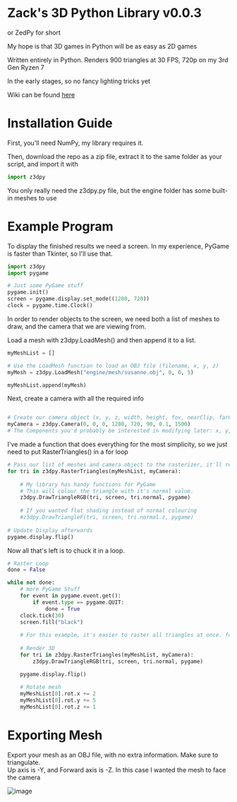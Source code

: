# Zack's 3D Python Library v0.0.3
or ZedPy for short

My hope is that 3D games in Python will be as easy as 2D games

Written entirely in Python. Renders 900 triangles at 30 FPS, 720p on my 3rd Gen Ryzen 7

In the early stages, so no fancy lighting tricks yet

Wiki can be found <a href="https://github.com/ZackWilde27/pythonRasterizer/wiki">here</a>

# Installation Guide

First, you'll need NumPy, my library requires it.

Then, download the repo as a zip file, extract it to the same folder as your script, and import it with
```python
import z3dpy
```

You only really need the z3dpy.py file, but the engine folder has some built-in meshes to use

# Example Program
To display the finished results we need a screen. In my experience, PyGame is faster than Tkinter, so I'll use that.

```python
import z3dpy
import pygame

# Just some PyGame stuff
pygame.init()
screen = pygame.display.set_mode((1280, 720))
clock = pygame.time.Clock()
```

In order to render objects to the screen, we need both a list of meshes to draw, and the camera that we are viewing from.
<br>

Load a mesh with z3dpy.LoadMesh() and then append it to a list.

```python
myMeshList = []

# Use the LoadMesh function to load an OBJ file (filename, x, y, z)
myMesh = z3dpy.LoadMesh("engine/mesh/susanne.obj", 0, 0, 5)

myMeshList.append(myMesh)
```

Next, create a camera with all the required info

```python

# Create our camera object (x, y, z, width, height, fov, nearClip, farClip)
myCamera = z3dpy.Camera(0, 0, 0, 1280, 720, 90, 0.1, 1500)
# The Components you'd probably be interested in modifying later: x, y, z

```

I've made a function that does everything for the most simplicity, so we just need to put RasterTriangles() in a for loop

```python
# Pass our list of meshes and camera object to the rasterizer, it'll return a sorted list of triangles to draw on our screen
for tri in z3dpy.RasterTriangles(myMeshList, myCamera):
        
    # My library has handy functions for PyGame
    # This will colour the triangle with it's normal value.
    z3dpy.DrawTriangleRGB(tri, screen, tri.normal, pygame)
        
    # If you wanted flat shading instead of normal colouring
    #z3dpy.DrawTriangleF(tri, screen, tri.normal.z, pygame)
    
# Update Display afterwards
pygame.display.flip()
```

Now all that's left is to chuck it in a loop.

```python
# Raster Loop
done = False

while not done:
    # more PyGame Stuff
    for event in pygame.event.get():
        if event.type == pygame.QUIT:
            done = True    
    clock.tick(30)
    screen.fill("black")
    
    # For this example, it's easier to raster all triangles at once. for a more custom pipeline, see the wiki
    
    # Render 3D
    for tri in z3dpy.RasterTriangles(myMeshList, myCamera):
        z3dpy.DrawTriangleRGB(tri, screen, tri.normal, pygame)

    pygame.display.flip()
    
    # Rotate mesh
    myMeshList[0].rot.x += 2
    myMeshList[0].rot.y += 5
    myMeshList[0].rot.z += 1
```


# Exporting Mesh

Export your mesh as an OBJ file, with no extra information. Make sure to triangulate.
<br>
Up axis is -Y, and Forward axis is -Z. In this case I wanted the mesh to face the camera

![image](https://user-images.githubusercontent.com/115175938/235002154-62bb03ad-13f3-4084-b410-aa0074553865.png)
